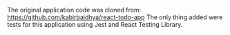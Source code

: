 The original application code was cloned from: https://github.com/kabirbaidhya/react-todo-app
The only thing added were tests for this application using Jest and React Testing Library.
